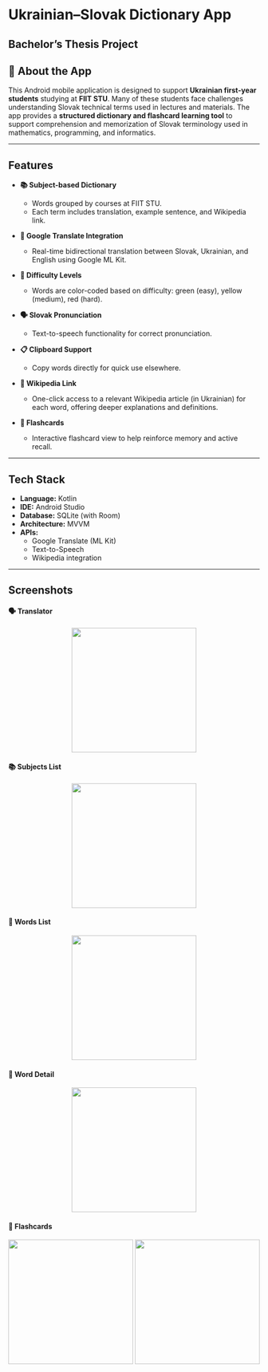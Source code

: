 # Ukrainian–Slovak Dictionary App

**Bachelor’s Thesis Project**
---

## 📱 About the App

This Android mobile application is designed to support **Ukrainian first-year students** studying at **FIIT STU**. Many of these students face challenges understanding Slovak technical terms used in lectures and materials. The app provides a **structured dictionary and flashcard learning tool** to support comprehension and memorization of Slovak terminology used in mathematics, programming, and informatics.

---

## Features

- **📚 Subject-based Dictionary**
  - Words grouped by courses at FIIT STU.
  - Each term includes translation, example sentence, and Wikipedia link.

- **🔁 Google Translate Integration**
  - Real-time bidirectional translation between Slovak, Ukrainian, and English using Google ML Kit.

- **🎨 Difficulty Levels**
  - Words are color-coded based on difficulty: green (easy), yellow (medium), red (hard).

- **🗣 Slovak Pronunciation**
  - Text-to-speech functionality for correct pronunciation.

- **📋 Clipboard Support**
  - Copy words directly for quick use elsewhere.

- **🔗 Wikipedia Link**
  - One-click access to a relevant Wikipedia article (in Ukrainian) for each word, offering deeper explanations and definitions.

- **📖 Flashcards**
  - Interactive flashcard view to help reinforce memory and active recall.

---

## Tech Stack

- **Language:** Kotlin
- **IDE:** Android Studio
- **Database:** SQLite (with Room)
- **Architecture:** MVVM
- **APIs:**
  - Google Translate (ML Kit)
  - Text-to-Speech
  - Wikipedia integration

---

## Screenshots

<h4>🗣 Translator</h4>
<p align="center">
  <img src="https://github.com/user-attachments/assets/ae772d7b-683a-41ae-9d4e-a878b7cb882d" width="250"/>
</p>

<h4>📚 Subjects List</h4>
<p align="center">
  <img src="https://github.com/user-attachments/assets/3b39fc8a-bc98-4b8f-93ab-83c88b8e09ce" width="250"/>
</p>

<h4>📝 Words List</h4>
<p align="center">
  <img src="https://github.com/user-attachments/assets/e8d38efe-28ef-4a12-a0bb-afa81f074af9" width="250"/>
</p>

<h4>📖 Word Detail</h4>
<p align="center">
  <img src="https://github.com/user-attachments/assets/4534d503-bffb-4c4d-81f6-e654df19bd4e" width="250"/>
</p>

<h4>🧠 Flashcards</h4>
<p align="center">
  <img src="https://github.com/user-attachments/assets/95420e48-727d-4035-836b-7ec7677a48ca" width="250"/>
  <img src="https://github.com/user-attachments/assets/683552e3-f49c-43ad-b801-bf3da2a68913" width="250"/>
</p>

